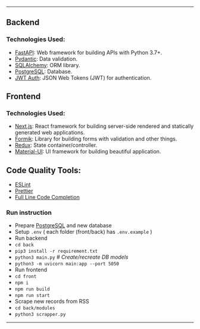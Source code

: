 
---

## Backend

### Technologies Used:
- [FastAPI](https://fastapi.tiangolo.com/): Web framework for building APIs with Python 3.7+.
- [Pydantic](https://pydantic-docs.helpmanual.io/): Data validation.
- [SQLAlchemy](https://www.sqlalchemy.org/): ORM library.
- [PostgreSQL](https://www.postgresql.org/): Database.
- [JWT Auth](https://jwt.io/): JSON Web Tokens (JWT) for authentication.

## Frontend

### Technologies Used:
- [Next.js](https://nextjs.org/): React framework for building server-side rendered and statically generated web applications.
- [Formik](https://formik.org/): Library for building forms with validation and other things.
- [Redux](https://redux.js.org/): State container/controller.
- [Material-UI](https://mui.com/): UI framework for building beautiful application.


## Code Quality Tools:
- [ESLint](https://eslint.org/)
- [Prettier](https://prettier.io/)
- [Full Line Code Completion](https://plugins.jetbrains.com/plugin/14823-full-line-code-completion)

### Run instruction
- Prepare [PostgreSQL](https://www.postgresql.org/) and new database
- Setup `.env` ( each folder (front/back) has `.env.example` )
- Run backend
- `cd back`
- `pip3 install -r requirement.txt`
- `python3 main.py` _# Create/recreate DB models_
- `python3 -m uvicorn main:app --port 5050`
- Run frontend
- `cd front`
- `npm i`
- `npm run build`
- `npm run start`
- Scrape new records from RSS
- `cd back/modules`
- `python3 scrapper.py`
---